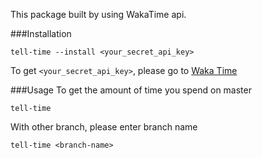 This package built by using WakaTime api.

###Installation
```
tell-time --install <your_secret_api_key>
```
To get `<your_secret_api_key>`, please go to [Waka Time](https://wakatime.com/settings/account)

###Usage
To get the amount of time you spend on master
```
tell-time
```

With other branch, please enter branch name
```
tell-time <branch-name>
```